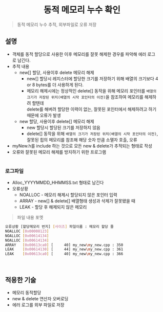 <h1 align="center">동적 메모리 누수 확인</h1>

> 동적 메모리 누수 추적, 외부파일로 오류 저장

## 설명
- 객체를 동적 할당으로 사용한 이후 메모리를 잘못 해제한 경우를 파악해 에러 로그로 남긴다.
- 추적 내용
	- new[] 할당, 사용이후 delete 메모리 해제
		- new[] 할당시 레지스터에 할당한 크기를 저장하기 위해 배열의 크기보다 4 or 8 bytes를 더 사용하게 된다.
		- 메모리 해제시에는 정상적인 delete[] 동작을 위해 메모리 포인터를 `배열의 크기가 저장된 위치(배열의 시작 포인터의 이전)`을 참조하여 메모리를 해제하려 할텐데</br>delete를 해버려 할당한 이력이 없는, 잘못된 포인터에서 해제하려고 하기 때문에 오류가 발생
	- new 할당, 사용이후 delete[] 메모리 해제
		- new 할당시 할당된 크기를 저장하지 않음
		- delete[] 동작을 위해 `배열의 크기가 저장된 위치(배열의 시작 포인터의 이전)`, 잘못된 힙의 메모리를 참조해 해당 숫자 만큼 소멸자 호출, 오류
- myNew.h를 include 하는 것으로 모든 new & delete가 추적되는 형태로 작성
- 오류와 잘못된 메모리 해제를 방지하기 위한 프로그램
</br></br>

### 로그파일
- Alloc_YYYYMMDD_HHMMSS.txt 형태로 남긴다
- 오류상황
	- NOALLOC - 메모리 해제시 할당되지 않은 포인터 입력
	- ARRAY - new[] & delete[] 배열형태 생성과 삭제가 잘못됐을 때
	- LEAK  - 할당 후 해제되지 않은 메모리
> 파일 내용 포멧
```sh
오류상황 [할당메모리 번지] [사이즈] 파일이름 : 메모리 할당 줄
NOALLOC [0x00008123] 
NOALLOC [0x00614134] 
NOALLOC [0x00614134] 
ARRAY   [0x00613ca0] [	   40] my_new\my_new.cpp : 350
LEAK    [0x00614130] [     44] my_new\my_new.cpp : 361 
LEAK    [0x00613ca0] [     40] my_new\my_new.cpp : 366
```
</br>

## 적용한 기술
- 메모리 동적할당
- new & delete 연산자 오버로딩
- 에러 로그를 외부 파일로 저장
